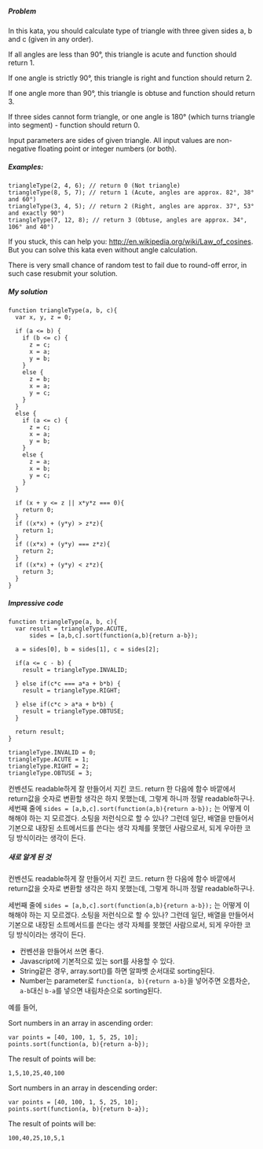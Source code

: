 ##### Problem
In this kata, you should calculate type of triangle with three given sides a, b and c (given in any order).

If all angles are less than 90°, this triangle is acute and function should return 1.

If one angle is strictly 90°, this triangle is right and function should return 2.

If one angle more than 90°, this triangle is obtuse and function should return 3.

If three sides cannot form triangle, or one angle is 180° (which turns triangle into segment) - function should return 0.

Input parameters are sides of given triangle. All input values are non-negative floating point or integer numbers (or both).


##### Examples:

	triangleType(2, 4, 6); // return 0 (Not triangle)
	triangleType(8, 5, 7); // return 1 (Acute, angles are approx. 82°, 38° and 60°)
	triangleType(3, 4, 5); // return 2 (Right, angles are approx. 37°, 53° and exactly 90°)
	triangleType(7, 12, 8); // return 3 (Obtuse, angles are approx. 34°, 106° and 40°)
	
If you stuck, this can help you: http://en.wikipedia.org/wiki/Law_of_cosines. But you can solve this kata even without angle calculation.

There is very small chance of random test to fail due to round-off error, in such case resubmit your solution.

##### My solution
    function triangleType(a, b, c){
      var x, y, z = 0;
      
      if (a <= b) {
        if (b <= c) {
          z = c;
          x = a;
          y = b;
        }
        else {
          z = b;
          x = a;
          y = c;
        }  
      }
      else {
        if (a <= c) {
          z = c;
          x = a;
          y = b;
        }
        else {
          z = a;
          x = b;
          y = c;
        }
      } 

      if (x + y <= z || x*y*z === 0){
        return 0;
      }
      if ((x*x) + (y*y) > z*z){
        return 1;  
      }
      if ((x*x) + (y*y) === z*z){
        return 2;
      }  
      if ((x*x) + (y*y) < z*z){
        return 3;
      }
    }
    
##### Impressive code

    function triangleType(a, b, c){
      var result = triangleType.ACUTE, 
          sides = [a,b,c].sort(function(a,b){return a-b}); 
      
      a = sides[0], b = sides[1], c = sides[2];
      
      if(a <= c - b) {
        result = triangleType.INVALID;
        
      } else if(c*c === a*a + b*b) {
        result = triangleType.RIGHT;
        
      } else if(c*c > a*a + b*b) {
        result = triangleType.OBTUSE;
      }
      
      return result;
    }

    triangleType.INVALID = 0;
    triangleType.ACUTE = 1;
    triangleType.RIGHT = 2;
    triangleType.OBTUSE = 3;  
    
 컨벤션도 readable하게 잘 만들어서 지킨 코드. return 한 다음에 함수 바깥에서 return값을 숫자로 변환할 생각은 하지 못했는데, 그렇게 하니까 정말 readable하구나.
 세번째 줄에 
`sides = [a,b,c].sort(function(a,b){return a-b});`
는 어떻게 이해해야 하는 지 모르겠다. 소팅을 저런식으로 할 수 있나? 그런데 일단, 배열을 만들어서 기본으로 내장된 소트메서드를 쓴다는 생각 자체를 못했던 사람으로서, 되게 우아한 코딩 방식이라는 생각이 든다.

##### 새로 알게 된 것
 컨벤션도 readable하게 잘 만들어서 지킨 코드. return 한 다음에 함수 바깥에서 return값을 숫자로 변환할 생각은 하지 못했는데, 그렇게 하니까 정말 readable하구나.

 세번째 줄에 
`sides = [a,b,c].sort(function(a,b){return a-b});`
는 어떻게 이해해야 하는 지 모르겠다. 소팅을 저런식으로 할 수 있나? 그런데 일단, 배열을 만들어서 기본으로 내장된 소트메서드를 쓴다는 생각 자체를 못했던 사람으로서, 되게 우아한 코딩 방식이라는 생각이 든다.

* 컨벤션을 만들어서 쓰면 좋다.
* Javascript에 기본적으로 있는 sort를 사용할 수 있다.
* String같은 경우, array.sort()를 하면 알파벳 순서대로 sorting된다.
* Number는 parameter로 `function(a, b){return a-b}`을 넣어주면 오름차순, `a-b`대신 `b-a`를 넣으면 내림차순으로 sorting된다.

예를 들어,

Sort numbers in an array in ascending order:

	var points = [40, 100, 1, 5, 25, 10];
	points.sort(function(a, b){return a-b});

The result of points will be:

	1,5,10,25,40,100


Sort numbers in an array in descending order:

	var points = [40, 100, 1, 5, 25, 10];
	points.sort(function(a, b){return b-a});

The result of points will be:

	100,40,25,10,5,1


  